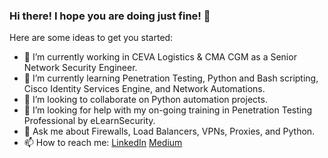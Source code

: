 ### Hi there! I hope you are doing just fine! 👋

Here are some ideas to get you started:

- 🔭 I’m currently working in CEVA Logistics & CMA CGM as a Senior Network Security Engineer.
- 🌱 I’m currently learning Penetration Testing, Python and Bash scripting, Cisco Identity Services Engine, and Network Automations.
- 👯 I’m looking to collaborate on Python automation projects.
- 🤔 I’m looking for help with my on-going training in Penetration Testing Professional by eLearnSecurity.
- 💬 Ask me about Firewalls, Load Balancers, VPNs, Proxies, and Python.
- 📫 How to reach me: 
      [LinkedIn](https://www.linkedin.com/in/clarence-subia-2a75aa163/)
      [Medium](https://clarencesubia.medium.com/)
      
